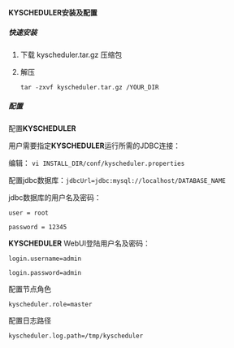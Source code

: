 #### KYSCHEDULER安装及配置

##### 快速安装

1. 下载 kyscheduler.tar.gz 压缩包

2. 解压

   `tar -zxvf kyscheduler.tar.gz /YOUR_DIR`

##### 配置

配置**KYSCHEDULER**

用户需要指定**KYSCHEDULER**运行所需的JDBC连接：

 编辑： `vi INSTALL_DIR/conf/kyscheduler.properties`

 配置jdbc数据库：`jdbcUrl=jdbc:mysql://localhost/DATABASE_NAME`

jdbc数据库的用户名及密码：

`user = root`

`password = 12345`

**KYSCHEDULER** WebUI登陆用户名及密码：

`login.username=admin`

`login.password=admin`

 配置节点角色

`kyscheduler.role=master`

配置日志路径

`kyscheduler.log.path=/tmp/kyscheduler`

